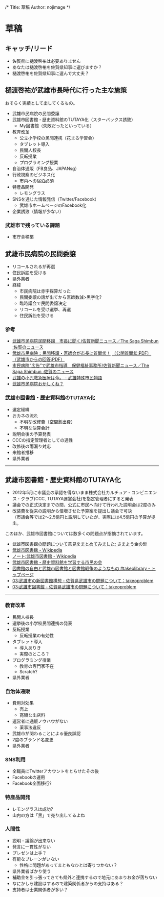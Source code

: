 /*
Title: 草稿
Author: nojimage
*/

# 草稿

## キャッチ/リード

- 佐賀県に樋渡啓祐は必要ありません
- あなたは樋渡啓祐を佐賀県知事に選びますか？
- 樋渡啓祐を佐賀県知事に選んで大丈夫？

## 樋渡啓祐が武雄市長時代に行った主な施策

おそらく実績として出してくるもの。

- 武雄市民病院の民間委譲
- 武雄市図書館・歴史資料館のTUTAYA化（スターバックス誘致）
  - My図書館（失敗だったといっている）
- 教育改革
  - 公立小学校の民間連携（花まる学習会）
  - タブレット導入
  - 民間人校長
  - 反転授業
  - プログラミング授業
- 自治体通販（FB良品、JAPANsg）
- 行政視察のビジネス化
  - 市内への宿泊必須
- 特産品開発
  - レモングラス
- SNSを通じた情報発信（Twitter/Facebook）
  - 武雄市ホームページのFacebook化
- 企業誘致（情報が少ない）

### 武雄市で残っている課題

- 市庁舎移築

## 武雄市民病院の民間委譲

- リコールされるが再選
- 住民訴訟を受ける
- 県外業者
- 経緯
  - 市民病院は赤字採算だった
  - 民間委譲の話が出てから医師数減>黒字化?
  - 臨時議会で民間委譲決定
  - リコールを受け選挙、再選
  - 住民訴訟を受ける

### 参考
- [武雄市民病院民間移譲　市長に聞く/佐賀新聞ニュース／The Saga Shimbun :佐賀のニュース](http://www1.saga-s.co.jp/news/saga.0.927046.article.html)
- [武雄市民病院：民間移譲・医師会が市長に質問状！](http://fukuoka-seikei.com/08-0702-f1.htm)
  [（公開質問状:PDF）](http://www.city.takeo.lg.jp/dbps_data/_material_/localhost/images/kakuka/zaisei/kaitou.pdf)
  [（武雄市からの回答:PDF）](http://www.city.takeo.lg.jp/dbps_data/_material_/localhost/images/kakuka/zaisei/kaitou.pdf "http://www.city.takeo.lg.jp/dbps_data/_material_/localhost/images/kakuka/zaisei/kaitou.pdf")
- [市民病院“広告”で武雄市指導　保健福祉事務所/佐賀新聞ニュース／The Saga Shimbun :佐賀のニュース](http://www1.saga-s.co.jp/news/saga.0.1051767.article.html)
- [武雄の小児救急医療は今。 - 武雄特殊市民物語](http://pochipochi1111.hatenablog.com/entry/2014/04/10/090923)
- [武雄市民病院おかしくね？](http://mimizun.com/log/2ch/hosp/1219851234/)


### 武雄市図書館・歴史資料館のTUTAYA化

- 選定経緯
- おカネの流れ
  - 不明な改修費（空間創出費）
  - 不明な決算会計
- 説明会後の予算発表
- CCCの指定管理者としての適性
- 改修後の雨漏り対応
- 来館者推移
- 県外業者

-----
## 武雄市図書館・歴史資料館のTUTAYA化

- 2012年5月に市議会の承認を得ないまま株式会社カルチュア・コンビニエンス・クラブ(CCC, TUTAYA運営会社)を指定管理者にすると発表
- 議会での正式決定までの間、公式に市民へ向けて行われた説明会は2度のみ
- 改装費を従来の説明から倍増させた予算案を提出し議会で可決  
  （市議会等では2〜2.5億円と説明していたが、実際には4.5億円の予算が提出。

このほか、武雄市図書館については数多くの問題点が指摘されています。

- [武雄市図書館の問題について意見をまとめてみました: さまよう金の髭](http://goldenhige.cocolog-nifty.com/blog/2013/07/post-8a95.html)
- [武雄市図書館 - Wikipedia](http://ja.wikipedia.org/wiki/%E6%AD%A6%E9%9B%84%E5%B8%82%E5%9B%B3%E6%9B%B8%E9%A4%A8)
- [ノート:武雄市図書館 - Wikipedia](http://ja.wikipedia.org/wiki/%E3%83%8E%E3%83%BC%E3%83%88:%E6%AD%A6%E9%9B%84%E5%B8%82%E5%9B%B3%E6%9B%B8%E9%A4%A8)
- [武雄市図書館・歴史資料館を学習する市民の会](http://takeolib.sblo.jp/)
- [図書館の自由と武雄市図書館と図書館戦争のようなもの #takeolibrary - トップページ](http://www32.atwiki.jp/librariesfreedom/)
- [03:武雄市の新図書館構想 - 佐賀県武雄市の問題について：takeoproblem](https://sites.google.com/site/takeoproblem/library/03-xin-tu-shu-guan-gou-xiang)
- [03:武雄市図書館 - 佐賀県武雄市の問題について：takeoproblem](https://sites.google.com/site/takeoproblem/library)

----

### 教育改革

- 民間人校長
- 選挙後の小学校民間連携の発表
- 反転授業
  - 反転授業の有効性
- タブレット導入
  - 導入ありき
  - 実際のところ？
- プログラミング授業
  - 教育の専門家不在
  - Scratch?
- 県外業者

### 自治体通販

- 費用対効果
  - 売上
  - 高額な出店料
- 運営者に通販ノウハウがない
  - 薬事法違反
- 武雄市が関わることによる優良誤認
- 2度のブランド名変更
- 県外業者


### SNS利用

- 全職員にTwitterアカウントをとらせたその後
- Facebookの運用
- Facebook全面移行?

### 特産品開発

- レモングラスは成功?
- 山内の方は「黒」で売り出してるよね


### 人間性

- 説明・議論が出来ない
- 発言に一貫性がない
- プレゼンは上手？
- 有能なブレーンがいない
  - 性格に問題があってまともなひとは寄りつかない？
- 県外業者ばかり使う
- 補助金を引っ張ってきても県外と連携するので地元にあまりお金が落ちない
- なにかしら建設はするので建築関係者からの支持はある？
- 支持者は士業関係者が多い？

